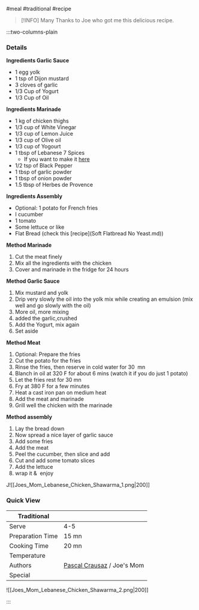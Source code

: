 #meal #traditional #recipe

> [!INFO]
> Many Thanks to Joe who got me this delicious recipe.

:::two-columns-plain

### Details
**Ingredients Garlic Sauce**

- 1 egg yolk
- 1 tsp of Dijon mustard
- 3 cloves of garlic
- 1/3 Cup of Yogurt
- 1/3 Cup of Oil


**Ingredients Marinade**

- 1 kg of chicken thighs
- 1/3 cup of White Vinegar
- 1/3 cup of Lemon Juice
- 1/3 cup of Olive oil
- 1/3 cup of Yogourt
- 1 tbsp of Lebanese 7 Spices
  - If you want to make it [here](https://youtu.be/ZoXau9haSLA)
- 1/2 tsp of Black Pepper 
- 1 tbsp of garlic powder
- 1 tbsp of onion powder
- 1.5 tbsp of Herbes de Provence


**Ingredients Assembly**

- Optional: 1 potato for French fries
- I cucumber
- 1 tomato
- Some lettuce or like
- Flat Bread (check this [recipe](Soft Flatbread No Yeast.md))


**Method Marinade**

1. Cut the meat finely
2. Mix all the ingredients with the chicken
3. Cover and marinade in the fridge for 24 hours


**Method Garlic Sauce**

1. Mix mustard and yolk
2. Drip very slowly the oil into the yolk mix while creating an emulsion (mix well and go slowly with the oil)
3. More oil, more mixing
4. added the garlic,crushed
5. Add the Yogurt, mix again
6. Set aside


**Method Meat**

1. Optional: Prepare the fries
  1. Cut the potato for the fries
  2. Rinse the fries, then reserve in cold water for 30  mn
  3. Blanch in oil at 320 F for about 6 mins (watch it if you do just 1 potato)
  4. Let the fries rest for 30 mn
  5. Fry at 380 F for a few minutes
2. Heat a cast iron pan on medium heat
3. Add the meat and marinade
4. Grill well the chicken with the marinade


**Method assembly**

1. Lay the bread down
2. Now spread a nice layer of garlic sauce
3. Add some fries
4. Add the meat 
5. Peel the cucumber, then slice and add
6. Cut and add some tomato slices
7. Add the lettuce
8. wrap it &  enjoy

  



J![[Joes_Mom_Lebanese_Chicken_Shawarma_1.png|200]]


### Quick View
| Traditional      |                                                |
| ---------------- | ---------------------------------------------- |
| Serve            | 4-5                                            |
| Preparation Time | 15 mn                                          |
| Cooking Time     | 20 mn                                          |
| Temperature      |                                                |
| Authors          | [Pascal Crausaz](mailto:pascal@askpascal.com) / Joe's Mom |
| Special          |                                                |

![[Joes_Mom_Lebanese_Chicken_Shawarma_2.png|200]]

:::

